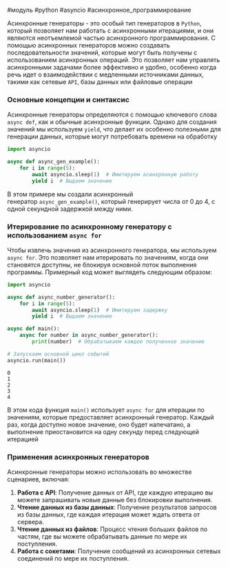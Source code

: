 #модуль #python #asyncio #асинхронное_программирование 

Асинхронные генераторы - это особый тип генераторов в `Python`, который позволяет нам работать с асинхронными итерациями, и они являются неотъемлемой частью асинхронного программирования. С помощью асинхронных генераторов можно создавать последовательности значений, которые могут быть получены с использованием асинхронных операций. Это позволяет нам управлять асинхронными задачами более эффективно и удобно, особенно когда речь идет о взаимодействии с медленными источниками данных, такими как сетевые `API`, базы данных или файловые операции
### Основные концепции и синтаксис
Асинхронные генераторы определяются с помощью ключевого слова `async def`, как и обычные асинхронные функции. Однако для создания значений мы используем `yield`, что делает их особенно полезными для генерации данных, которые могут потребовать времени на обработку
```python
import asyncio

async def async_gen_example():
    for i in range(5):
        await asyncio.sleep(1)  # Имитируем асинхронную работу
        yield i  # Выдаем значение
```
В этом примере мы создали асинхронный генератор `async_gen_example()`, который генерирует числа от 0 до 4, с одной секундной задержкой между ними.
### Итерирование по асинхронному генератору с использованием `async for`
Чтобы извлечь значения из асинхронного генератора, мы используем `async for`. Это позволяет нам итерировать по значениям, когда они становятся доступны, не блокируя основной поток выполнения программы. Примерный код может выглядеть следующим образом:
```python
import asyncio

async def async_number_generator():
    for i in range(5):
        await asyncio.sleep(1)  # Имитируем задержку
        yield i  # Выдаем значение

async def main():
    async for number in async_number_generator():
        print(number)  # Обрабатываем каждое полученное значение

# Запускаем основной цикл событий
asyncio.run(main())
```
```
0
1
2
3
4
```
В этом кода функция `main()` использует `async for` для итерации по значениям, которые предоставляет асинхронный генератор. Каждый раз, когда доступно новое значение, оно будет напечатано, а выполнение приостановится на одну секунду перед следующей итерацией

### Применения асинхронных генераторов
Асинхронные генераторы можно использовать во множестве сценариев, включая:
1. **Работа с API**: Получение данных от API, где каждую итерацию вы можете запрашивать новые данные без блокировки выполнения.
2. **Чтение данных из базы данных**: Получение результатов запросов из базы данных, где каждая итерация может ждать ответа от сервера.
3. **Чтение данных из файлов**: Процесс чтения больших файлов по частям, где вы можете обрабатывать данные по мере их поступления.
4. **Работа с сокетами**: Получение сообщений из асинхронных сетевых соединений по мере их поступления.